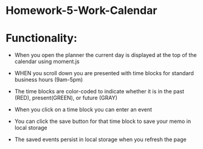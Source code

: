 # Homework-5-Work-Calendar




# Functionality:
- When you open the planner the current day is displayed at the top of the calendar using moment.js

- WHEN you scroll down you are presented with time blocks for standard business hours (9am-5pm)

- The time blocks are color-coded to indicate whether it is in the past (RED), present(GREEN), or future (GRAY)

- When you click on a time block you can enter an event

- You can click the save button for that time block to save your memo in local storage

- The saved events persist in local storage when you refresh the page
